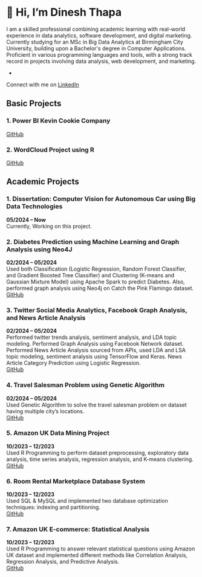 # 👋 Hi, I’m Dinesh Thapa
I am a skilled professional combining academic learning with real-world experience in data analytics, software development, and digital marketing. Currently studying for an MSc in Big Data Analytics at Birmingham City University, building upon a Bachelor's degree in Computer Applications. Proficient in various programming languages and tools, with a strong track record in projects involving data analysis, web development, and marketing. 

-
Connect with me on [LinkedIn](https://www.linkedin.com/in/hello-dinesh/)

## Basic Projects
### 1. Power BI Kevin Cookie Company 
<a href="https://github.com/DineshThapaX/power-bi-kevin-cookie-company-basic-project1" target="_blank">GitHub</a> 

### 2. WordCloud Project using R
<a href="https://github.com/DineshThapaX/wordcloud_project" target="_blank">GitHub</a>

## Academic Projects
### 1. Dissertation: Computer Vision for Autonomous Car using Big Data Technologies
**05/2024 – Now**  
Currently, Working on this project.

### 2. Diabetes Prediction using Machine Learning and Graph Analysis using Neo4J
**02/2024 – 05/2024**  
Used both Classification (Logistic Regression, Random Forest Classifier, and Gradient Boosted Tree Classifier) and Clustering (K-means and Gaussian Mixture Model) using Apache Spark to predict Diabetes. Also, performed graph analysis using Neo4j on Catch the Pink Flamingo dataset.  
<a href="https://github.com/DineshThapaX/big-data-management-project" target="_blank">GitHub</a> 

### 3. Twitter Social Media Analytics, Facebook Graph Analysis, and News Article Analysis
**02/2024 – 05/2024**  
Performed twitter trends analysis, sentiment analysis, and LDA topic modeling. Performed Graph Analysis using Facebook Network dataset. Performed News Article Analysis sourced from APIs, used LDA and LSA topic modeling, sentiment analysis using TensorFlow and Keras. News Article Category Prediction using Logistic Regression.  
<a href="https://github.com/DineshThapaX/web-social-media-analytics-project" target="_blank">GitHub</a> 

### 4. Travel Salesman Problem using Genetic Algorithm
**02/2024 – 05/2024**  
Used Genetic Algorithm to solve the travel salesman problem on dataset having multiple city’s locations.  
<a href="https://github.com/DineshThapaX/Travelling-Salesman-Problem-TSP-using-Genetic-Algorithm" target="_blank">GitHub</a>  

### 5. Amazon UK Data Mining Project
**10/2023 – 12/2023**  
Used R Programming to perform dataset preprocessing, exploratory data analysis, time series analysis, regression analysis, and K-means clustering.  
<a href="https://github.com/DineshThapaX/Data-Mining-Amazon-UK-Project" target="_blank">GitHub</a> 

### 6. Room Rental Marketplace Database System
**10/2023 – 12/2023**  
Used SQL & MySQL and implemented two database optimization techniques: indexing and partitioning.  
<a href="https://github.com/DineshThapaX/Advanced-Database-Room-Rental-Marketplace-Project" target="_blank">GitHub</a>  

### 7. Amazon UK E-commerce: Statistical Analysis
**10/2023 – 12/2023**  
Used R Programming to answer relevant statistical questions using Amazon UK dataset and implemented different methods like Correlation Analysis, Regression Analysis, and Predictive Analysis.  
<a href="https://github.com/DineshThapaX/amazon-statistical-analysis" target="_blank">GitHub</a>  


<!---
DineshThapaX/DineshThapaX is a ✨ special ✨ repository because its `README.md` (this file) appears on your GitHub profile.
You can click the Preview link to take a look at your changes.
--->
